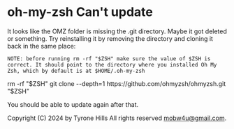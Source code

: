 # oh-my-zsh Can't update

It looks like the OMZ folder is missing the .git directory. Maybe it got deleted or something. Try reinstalling it by removing the directory and cloning it back in the same place:

    NOTE: before running rm -rf "$ZSH" make sure the value of $ZSH is correct. It should point to the directory where you installed Oh My Zsh, which by default is at $HOME/.oh-my-zsh

rm -rf "$ZSH"
git clone --depth=1 https://github.com/ohmyzsh/ohmyzsh.git "$ZSH"

You should be able to update again after that.

Copyright (C) 2024 by Tyrone Hills All rights reserved <mobw4u@gmail.com>.
